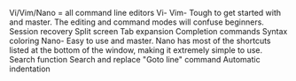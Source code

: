 Vi/Vim/Nano = all command line editors
Vi-
Vim-
Tough to get started with and master. The editing and command modes will confuse beginners.
Session recovery
Split screen
Tab expansion
Completion commands
Syntax coloring
Nano-
Easy to use and master.
Nano has most of the shortcuts listed at the bottom of the window, making it extremely simple to use.
Search function
Search and replace
"Goto line" command
Automatic indentation
